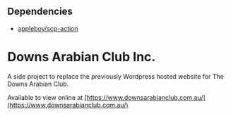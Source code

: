## Dependencies

- [appleboy/scp-action](https://github.com/appleboy/scp-action)

# Downs Arabian Club Inc.

A side project to replace the previously Wordpress hosted website for The Downs Arabian Club. 

Available to view online at [https://www.downsarabianclub.com.au/](https://www.downsarabianclub.com.au/)

